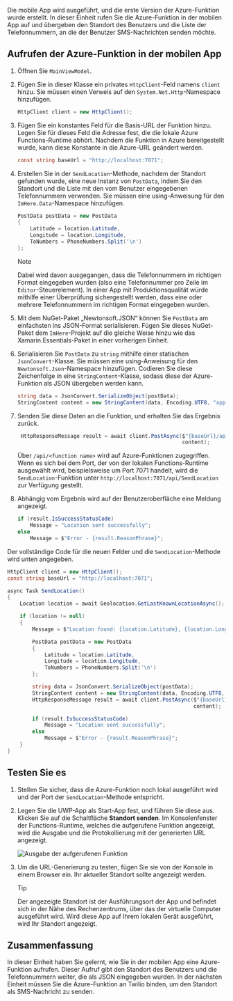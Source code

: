 Die mobile App wird ausgeführt, und die erste Version der Azure-Funktion wurde erstellt. In dieser Einheit rufen Sie die Azure-Funktion in der mobilen App auf und übergeben den Standort des Benutzers und die Liste der Telefonnummern, an die der Benutzer SMS-Nachrichten senden möchte.

## <a name="calling-the-azure-function-from-the-mobile-app"></a>Aufrufen der Azure-Funktion in der mobilen App

1. Öffnen Sie `MainViewModel`.

1. Fügen Sie in dieser Klasse ein privates `HttpClient`-Feld namens `client` hinzu. Sie müssen einen Verweis auf den `System.Net.Http`-Namespace hinzufügen.

    ```cs
    HttpClient client = new HttpClient();
    ```

1. Fügen Sie ein konstantes Feld für die Basis-URL der Funktion hinzu. Legen Sie für dieses Feld die Adresse fest, die die lokale Azure Functions-Runtime abhört. Nachdem die Funktion in Azure bereitgestellt wurde, kann diese Konstante in die Azure-URL geändert werden.

    ```cs
    const string baseUrl = "http://localhost:7071";
    ```

1. Erstellen Sie in der `SendLocation`-Methode, nachdem der Standort gefunden wurde, eine neue Instanz von `PostData`, indem Sie den Standort und die Liste mit den vom Benutzer eingegebenen Telefonnummern verwenden. Sie müssen eine using-Anweisung für den `ImHere.Data`-Namespace hinzufügen.

    ```cs
    PostData postData = new PostData
    {
        Latitude = location.Latitude,
        Longitude = location.Longitude,
        ToNumbers = PhoneNumbers.Split('\n')
    };
    ```

    > [!NOTE]
    > Dabei wird davon ausgegangen, dass die Telefonnummern im richtigen Format eingegeben wurden (also eine Telefonnummer pro Zeile im `Editor`-Steuerelement). In einer App mit Produktionsqualität würde mithilfe einer Überprüfung sichergestellt werden, dass eine oder mehrere Telefonnummern im richtigen Format eingegeben wurden.    
 

1. Mit dem NuGet-Paket „Newtonsoft.JSON“ können Sie `PostData` am einfachsten ins JSON-Format serialisieren. Fügen Sie dieses NuGet-Paket dem `ImHere`-Projekt auf die gleiche Weise hinzu wie das Xamarin.Essentials-Paket in einer vorherigen Einheit.

1. Serialisieren Sie `PostData` zu `string` mithilfe einer statischen `JsonConvert`-Klasse. Sie müssen eine using-Anweisung für den `Newtonsoft.Json`-Namespace hinzufügen. Codieren Sie diese Zeichenfolge in eine `StringContent`-Klasse, sodass diese der Azure-Funktion als JSON übergeben werden kann.

    ```cs
    string data = JsonConvert.SerializeObject(postData);
    StringContent content = new StringContent(data, Encoding.UTF8, "application/json");
    ```

1. Senden Sie diese Daten an die Funktion, und erhalten Sie das Ergebnis zurück.

   ```cs
    HttpResponseMessage result = await client.PostAsync($"{baseUrl}/api/SendLocation",
                                                        content);
   ```

   Über `/api/<function name>` wird auf Azure-Funktionen zugegriffen. Wenn es sich bei dem Port, der von der lokalen Functions-Runtime ausgewählt wird, beispielsweise um Port 7071 handelt, wird die `SendLocation`-Funktion unter `http://localhost:7071/api/SendLocation` zur Verfügung gestellt.

1. Abhängig vom Ergebnis wird auf der Benutzeroberfläche eine Meldung angezeigt.

    ```cs
    if (result.IsSuccessStatusCode)
        Message = "Location sent successfully";
    else
        Message = $"Error - {result.ReasonPhrase}";
    ```

Der vollständige Code für die neuen Felder und die `SendLocation`-Methode wird unten angegeben.

```cs
HttpClient client = new HttpClient();
const string baseUrl = "http://localhost:7071";

async Task SendLocation()
{
    Location location = await Geolocation.GetLastKnownLocationAsync();

    if (location != null)
    {
        Message = $"Location found: {location.Latitude}, {location.Longitude}.";

        PostData postData = new PostData
        {
            Latitude = location.Latitude,
            Longitude = location.Longitude,
            ToNumbers = PhoneNumbers.Split('\n')
        };

        string data = JsonConvert.SerializeObject(postData);
        StringContent content = new StringContent(data, Encoding.UTF8, "application/json");
        HttpResponseMessage result = await client.PostAsync($"{baseUrl}/api/SendLocation",
                                                            content);

        if (result.IsSuccessStatusCode)
            Message = "Location sent successfully";
        else
            Message = $"Error - {result.ReasonPhrase}";
    }
}
```

## <a name="testing-it-out"></a>Testen Sie es

1. Stellen Sie sicher, dass die Azure-Funktion noch lokal ausgeführt wird und der Port der `SendLocation`-Methode entspricht.

1. Legen Sie die UWP-App als Start-App fest, und führen Sie diese aus. Klicken Sie auf die Schaltfläche **Standort senden**. Im Konsolenfenster der Functions-Runtime, welches die aufgerufene Funktion angezeigt, wird die Ausgabe und die Protokollierung mit der generierten URL angezeigt.

    ![Ausgabe der aufgerufenen Funktion](../media/6-function-called.png)

1. Um die URL-Generierung zu testen, fügen Sie sie von der Konsole in einem Browser ein. Ihr aktueller Standort sollte angezeigt werden.

    > [!TIP]
    > Der angezeigte Standort ist der Ausführungsort der App und befindet sich in der Nähe des Rechenzentrums, über das der virtuelle Computer ausgeführt wird. Wird diese App auf Ihrem lokalen Gerät ausgeführt, wird Ihr Standort angezeigt.

## <a name="summary"></a>Zusammenfassung

In dieser Einheit haben Sie gelernt, wie Sie in der mobilen App eine Azure-Funktion aufrufen. Dieser Aufruf gibt den Standort des Benutzers und die Telefonnummern weiter, die als JSON eingegeben wurden. In der nächsten Einheit müssen Sie die Azure-Funktion an Twilio binden, um den Standort als SMS-Nachricht zu senden.
